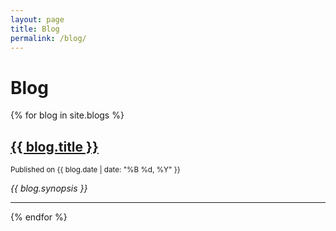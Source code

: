 ```yaml
---
layout: page
title: Blog
permalink: /blog/
---
```


# Blog

{% for blog in site.blogs %}
<div class="blog-summary">
  <h2><a href="{{ blog.url }}">{{ blog.title }}</a></h2>
  <p><small>Published on {{ blog.date | date: "%B %d, %Y" }}</small></p>
  <p><em>{{ blog.synopsis }}</em></p>
</div>
<hr>
{% endfor %}

<footer>
  <a href="/" style="text-decoration: none; font-size: 1.5rem; margin-top: 20px; display: block; text-align: center;">
    <i class="fas fa-home"></i> <!-- Home Icon -->
  </a>
</footer>
